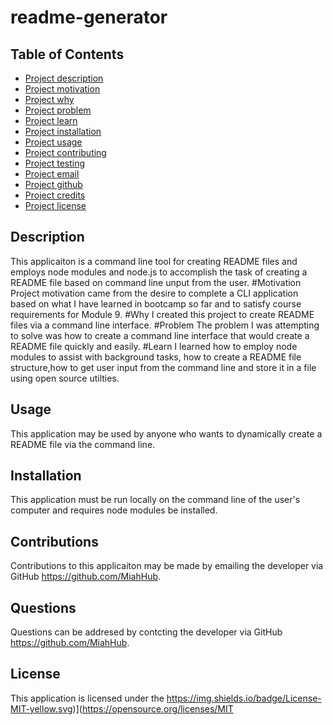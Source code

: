 # readme-generator

##  Table of Contents
- [Project description](#Description)
- [Project motivation](#Motivation)
- [Project why](#Why)
- [Project problem](#Problem)
- [Project learn](#Learn)
- [Project installation](#Installation)
- [Project usage](#Usage)
- [Project contributing](#Contributing)
- [Project testing](#Testing)
- [Project email](#Email)
- [Project github](#GitHub)
- [Project credits](#Credits)
- [Project license](#License)
## Description
This applicaiton is a command line tool for creating README files and employs node modules and node.js to accomplish the task of creating a README file based on command line unput from the user.
#Motivation
Project motivation came from the desire to complete a CLI application based on what I have learned in bootcamp so far and to satisfy course requirements for Module 9.
#Why
I created this project to create README files via a command line interface.
#Problem
The problem I was attempting to solve was how to create a command line interface that would create a README file quickly and easily.
#Learn
I learned how to employ node modules to assist with background tasks, how to create a README file structure,how to get user input from the command line and store it in a file using open source utilties.
## Usage
This application may be used by anyone who wants to dynamically create a README file via the command line.
## Installation
This application must be run locally on the command line of the user's computer and requires node modules be installed.
## Contributions
Contributions to this applicaiton may be made by emailing the developer via GitHub https://github.com/MiahHub.
## Questions
Questions can be addresed by contcting the developer via GitHub https://github.com/MiahHub.
## License
This application is licensed under the https://img.shields.io/badge/License-MIT-yellow.svg)](https://opensource.org/licenses/MIT
